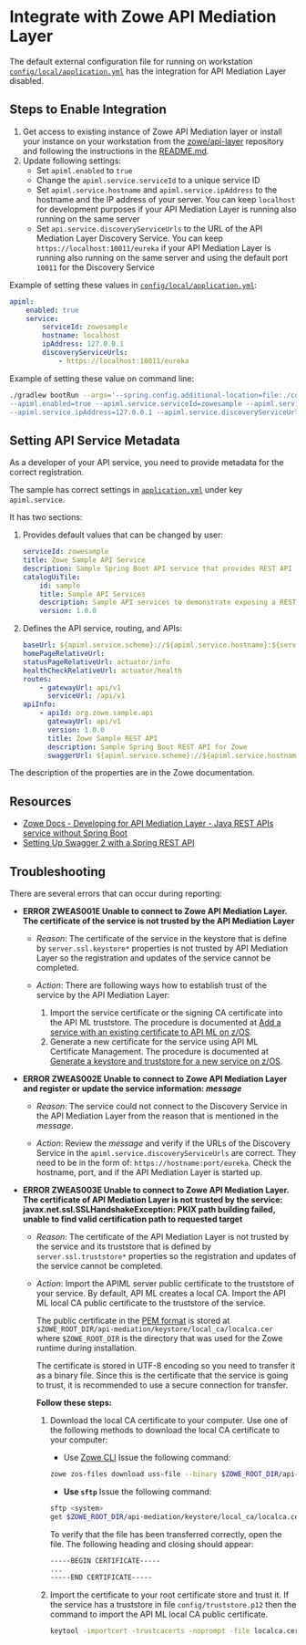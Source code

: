 # Integrate with Zowe API Mediation Layer

The default external configuration file for running on workstation [`config/local/application.yml`](/config/local/application.yml) has the integration for API Mediation Layer disabled.

## Steps to Enable Integration

1. Get access to existing instance of Zowe API Mediation layer or install your instance on your workstation from the [zowe/api-layer](https://github.com/zowe/api-layer/) repository and following the instructions in the [README.md](https://github.com/zowe/api-layer/blob/master/README.md).
2. Update following settings:
   * Set `apiml.enabled` to `true`
   * Change the `apiml.service.serviceId` to a unique service ID
   * Set `apiml.service.hostname` and `apiml.service.ipAddress` to the hostname and the IP address of your server. You can keep `localhost` for development purposes if your API Mediation Layer is running also running on the same server
   * Set `api.service.discoveryServiceUrls` to the URL of the API Mediation Layer Discovery Service. You can keep `https://localhost:10011/eureka` if your API Mediation Layer is running also running on the same server and using the default port `10011` for the Discovery Service

Example of setting these values in [`config/local/application.yml`](/config/local/application.yml):

```yaml
apiml:
    enabled: true
    service:
        serviceId: zowesample
        hostname: localhost
        ipAddress: 127.0.0.1
        discoveryServiceUrls:
            - https://localhost:10011/eureka
```

Example of setting these value on command line:

```bash
./gradlew bootRun --args='--spring.config.additional-location=file:./config/local/application.yml
--apiml.enabled=true --apiml.service.serviceId=zowesample --apiml.service.hostname=localhost
--apiml.service.ipAddress=127.0.0.1 --apiml.service.discoveryServiceUrls=https://localhost:10011/eureka'
```

## Setting API Service Metadata

As a developer of your API service, you need to provide metadata for the correct registration.

The sample has correct settings in [`application.yml`](/src/main/resources/application.yml) under key `apiml.service`.

It has two sections:

1. Provides default values that can be changed by user:

    ```yaml
    serviceId: zowesample
    title: Zowe Sample API Service
    description: Sample Spring Boot API service that provides REST API
    catalogUiTile:
        id: sample
        title: Sample API Services
        description: Sample API services to demonstrate exposing a REST API service in the Zowe ecosystem
        version: 1.0.0
    ```

2. Defines the API service, routing, and APIs:

    ```yaml
    baseUrl: ${apiml.service.scheme}://${apiml.service.hostname}:${server.port}/
    homePageRelativeUrl:
    statusPageRelativeUrl: actuator/info
    healthCheckRelativeUrl: actuator/health
    routes:
        - gatewayUrl: api/v1
          serviceUrl: /api/v1
    apiInfo:
        - apiId: org.zowe.sample.api
          gatewayUrl: api/v1
          version: 1.0.0
          title: Zowe Sample REST API
          description: Sample Spring Boot REST API for Zowe
          swaggerUrl: ${apiml.service.scheme}://${apiml.service.hostname}:${server.port}/api/v1/apiDocs
    ```

The description of the properties are in the Zowe documentation.

## Resources

* [Zowe Docs - Developing for API Mediation Layer - Java REST APIs service without Spring Boot](https://zowe.github.io/docs-site/latest/extend/extend-apiml/api-mediation-onboard-an-existing-java-rest-api-service-without-spring-boot-with-zowe-api-mediation-layer.html)
* [Setting Up Swagger 2 with a Spring REST API](https://www.baeldung.com/swagger-2-documentation-for-spring-rest-api)

## Troubleshooting

There are several errors that can occur during reporting:

* **ERROR ZWEAS001E Unable to connect to Zowe API Mediation Layer. The certificate of the service is not trusted by the API Mediation Layer**

  * *Reason*: The certificate of the service in the keystore that is define by `server.ssl.keystore*` properties is not trusted by API Mediation Layer so the registration and updates of the service cannot be completed.

  * *Action*: There are following ways how to establish trust of the service by the API Mediation Layer:
    1. Import the service certificate or the signing CA certificate into the API ML truststore. The procedure is documented at [Add a service with an existing certificate to API ML on z/OS](https://zowe.github.io/docs-site/latest/extend/extend-apiml/api-mediation-security.html#zowe-runtime-on-z-os).
    2. Generate a new certificate for the service using API ML Certificate Management. The procedure is documented at [Generate a keystore and truststore for a new service on z/OS](https://zowe.github.io/docs-site/latest/extend/extend-apiml/api-mediation-security.html#zowe-runtime-on-z-os).

* **ERROR ZWEAS002E Unable to connect to Zowe API Mediation Layer and register or update the service information: _message_**

  * *Reason*: The service could not connect to the Discovery Service in the API Mediation Layer from the reason that is mentioned in the _message_.

  * *Action*: Review the _message_ and verify if the URLs of the Discovery Service in the `apiml.service.discoveryServiceUrls` are correct. They need to be in the form of: `https://hostname:port/eureka`. Check the hostname, port, and if the API Mediation Layer is started up.

* **ERROR ZWEAS003E Unable to connect to Zowe API Mediation Layer. The certificate of API Mediation Layer is not trusted by the service: javax.net.ssl.SSLHandshakeException: PKIX path building failed, unable to find valid certification path to requested target**

  * *Reason*: The certificate of the API Mediation Layer is not trusted by the service and its truststore that is defined by `server.ssl.truststore*` properties so the registration and updates of the service cannot be completed.

  * *Action*: Import the APIML server public certificate to the truststore of your service. By default, API ML creates a local CA. Import the API ML local CA public certificate to the truststore of the service.

    The public certificate in the [PEM format](https://en.wikipedia.org/wiki/Privacy-Enhanced_Mail) is stored at `$ZOWE_ROOT_DIR/api-mediation/keystore/local_ca/localca.cer` where `$ZOWE_ROOT_DIR` is the directory that was used for the Zowe runtime during installation.

    The certificate is stored in UTF-8 encoding so you need to transfer it as a binary file. Since this is the certificate that the service is going to trust, it is recommended to use a secure connection for transfer.

    **Follow these steps:**

    1. Download the local CA certificate to your computer. Use one of the following methods to download the local CA certificate to your computer:

        * Use [Zowe CLI](https://github.com/zowe/zowe-cli#zowe-cli--)
        Issue the following command:

        ```bash
        zowe zos-files download uss-file --binary $ZOWE_ROOT_DIR/api-mediation/keystore/local_ca/localca.cer`
        ```

        * **Use `sftp`**
        Issue the following command:

        ```bash
        sftp <system>
        get $ZOWE_ROOT_DIR/api-mediation/keystore/local_ca/localca.cer
        ```

        To verify that the file has been transferred correctly, open the file. The following heading and closing should appear:

        ```txt
        -----BEGIN CERTIFICATE-----
        ...
        -----END CERTIFICATE-----
        ```

    2. Import the certificate to your root certificate store and trust it. If the service has a truststore in file `config/truststore.p12` then the command to import the API ML local CA public certificate.

        ```bash
        keytool -importcert -trustcacerts -noprompt -file localca.cer -alias apimlca -keystore config/truststore.p12 -storepass <store-password> -storetype PKCS12
        ```
